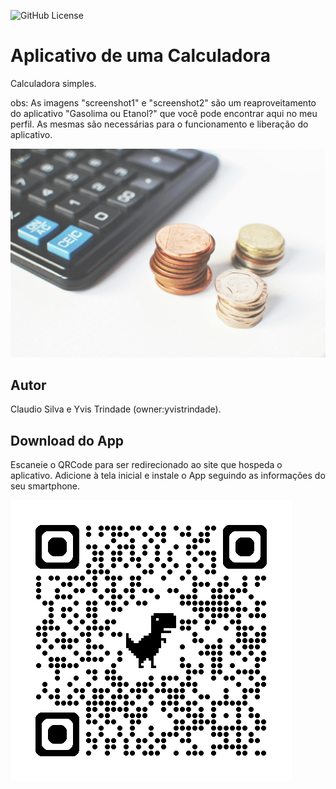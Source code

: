 ![GitHub License](https://img.shields.io/github/license/clxsilva/flexv2)


# Aplicativo de uma Calculadora
Calculadora simples.

obs: As imagens "screenshot1" e "screenshot2" são um reaproveitamento do aplicativo "Gasolima ou Etanol?" que você pode encontrar aqui no meu perfil. As mesmas são necessárias para o funcionamento e liberação do aplicativo.

![](img/calculator.jpg)

## Autor
Claudio Silva e Yvis Trindade (owner:yvistrindade).
## Download do App
Escaneie o QRCode para ser redirecionado ao site que hospeda o aplicativo. Adicione à tela inicial e instale o App seguindo as informações do seu smartphone.

![](img/qrcode.png)

